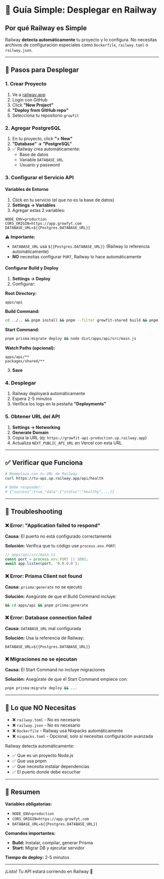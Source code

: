 # 🚂 Guía Simple: Desplegar en Railway

## Por qué Railway es Simple

Railway **detecta automáticamente** tu proyecto y lo configura. No necesitas archivos de configuración especiales como `Dockerfile`, `railway.toml` o `railway.json`.

---

## 🚀 Pasos para Desplegar

### 1. Crear Proyecto

1. Ve a [railway.app](https://railway.app)
2. Login con GitHub
3. Click **"New Project"**
4. **"Deploy from GitHub repo"**
5. Selecciona tu repositorio `growfit`

### 2. Agregar PostgreSQL

1. En tu proyecto, click **"+ New"**
2. **"Database" → "PostgreSQL"**
3. ✅ Railway crea automáticamente:
   - Base de datos
   - Variable `DATABASE_URL`
   - Usuario y password

### 3. Configurar el Servicio API

#### Variables de Entorno

1. Click en tu servicio (el que no es la base de datos)
2. **Settings → Variables**
3. Agregar estas 2 variables:

```env
NODE_ENV=production
CORS_ORIGIN=https://app.growfyt.com
DATABASE_URL=${{Postgres.DATABASE_URL}}
```

⚠️ **Importante:** 
- `DATABASE_URL` usa `${{Postgres.DATABASE_URL}}` (Railway lo referencia automáticamente)
- **NO** necesitas configurar `PORT`, Railway lo hace automáticamente

#### Configurar Build y Deploy

1. **Settings → Deploy**
2. Configurar:

**Root Directory:**
```
apps/api
```

**Build Command:**
```bash
cd ../.. && pnpm install && pnpm --filter growfit-shared build && pnpm --filter growfit-api build && cd apps/api && pnpm prisma:generate
```

**Start Command:**
```bash
pnpm prisma:migrate deploy && node dist/apps/api/src/main.js
```

**Watch Paths (opcional):**
```
apps/api/**
packages/shared/**
```

3. **Save**

### 4. Desplegar

1. Railway deployará automáticamente
2. Espera 2-5 minutos
3. Verifica los logs en la pestaña **"Deployments"**

### 5. Obtener URL del API

1. **Settings → Networking**
2. **Generate Domain**
3. Copia la URL (ej: `https://growfit-api-production.up.railway.app`)
4. Actualiza `NEXT_PUBLIC_API_URL` en Vercel con esta URL

---

## ✅ Verificar que Funciona

```bash
# Reemplaza con tu URL de Railway
curl https://tu-api.up.railway.app/api/health

# Debe responder:
# {"success":true,"data":{"status":"healthy",...}}
```

---

## 🐛 Troubleshooting

### ❌ Error: "Application failed to respond"

**Causa:** El puerto no está configurado correctamente

**Solución:** Verifica que tu código use `process.env.PORT`:

```typescript
// apps/api/src/main.ts
const port = process.env.PORT || 3001;
await app.listen(port, '0.0.0.0');
```

### ❌ Error: Prisma Client not found

**Causa:** `prisma:generate` no se ejecutó

**Solución:** Asegúrate de que el Build Command incluye:
```bash
&& cd apps/api && pnpm prisma:generate
```

### ❌ Error: Database connection failed

**Causa:** `DATABASE_URL` mal configurada

**Solución:** Usa la referencia de Railway:
```env
DATABASE_URL=${{Postgres.DATABASE_URL}}
```

### ❌ Migraciones no se ejecutan

**Causa:** El Start Command no incluye migraciones

**Solución:** Asegúrate de que el Start Command empiece con:
```bash
pnpm prisma:migrate deploy && ...
```

---

## 🎯 Lo que NO Necesitas

- ❌ `railway.toml` - No es necesario
- ❌ `railway.json` - No es necesario
- ❌ `Dockerfile` - Railway usa Nixpacks automáticamente
- ❌ `nixpacks.toml` - Opcional, solo si necesitas configuración avanzada

Railway detecta automáticamente:
- ✅ Que es un proyecto Node.js
- ✅ Que usa pnpm
- ✅ Que necesita instalar dependencias
- ✅ El puerto donde debe escuchar

---

## 📝 Resumen

**Variables obligatorias:**
- `NODE_ENV=production`
- `CORS_ORIGIN=https://app.growfyt.com`
- `DATABASE_URL=${{Postgres.DATABASE_URL}}`

**Comandos importantes:**
- **Build:** Instalar, compilar, generar Prisma
- **Start:** Migrar DB y ejecutar servidor

**Tiempo de deploy:** 2-5 minutos

---

¡Listo! Tu API estará corriendo en Railway 🚀
